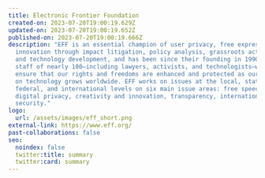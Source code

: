 ```yaml
---
title: Electronic Frontier Foundation
created-on: 2023-07-20T19:00:19.629Z
updated-on: 2023-07-20T19:00:19.652Z
published-on: 2023-07-20T19:00:19.666Z
description: "EFF is an essential champion of user privacy, free expression, and
  innovation through impact litigation, policy analysis, grassroots activism,
  and technology development, and has been since their founding in 1990. Their
  staff of nearly 100—including lawyers, activists, and technologists–works to
  ensure that our rights and freedoms are enhanced and protected as our reliance
  on technology grows worldwide. EFF works on issues at the local, state,
  federal, and international levels on six main issue areas: free speech,
  digital privacy, creativity and innovation, transparency, international, and
  security."
logo:
  url: /assets/images/eff_short.png
external-link: https://www.eff.org/
past-collaborations: false
seo:
  noindex: false
  twitter:title: summary
  twitter:card: summary
---
```

